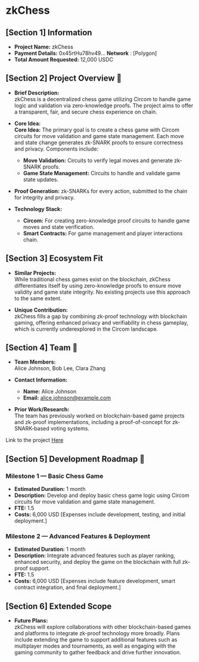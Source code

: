 # zkChess

## [Section 1] Information

- **Project Name:** zkChess
- **Payment Details:** 0x45rtHu78hv49... **Network** : [Polygon]
- **Total Amount Requested:** 12,000 USDC

## [Section 2] Project Overview :page_facing_up:

- **Brief Description:**  
  zkChess is a decentralized chess game utilizing Circom to handle game logic and validation via zero-knowledge proofs. The project aims to offer a transparent, fair, and secure chess experience on chain.

- **Core Idea:**  
 **Core Idea:** The primary goal is to create a chess game with Circom circuits for move validation and game state management. Each move and state change generates zk-SNARK proofs to ensure correctness and privacy. Components include:
  -  **Move Validation:** Circuits to verify legal moves and generate zk-SNARK proofs. 
  -  **Game State Management:** Circuits to handle and validate game state updates.
 -  **Proof Generation:** zk-SNARKs for every action, submitted to the chain for integrity and privacy.

- **Technology Stack:**  
  - **Circom:** For creating zero-knowledge proof circuits to handle game moves and state verification.
  - **Smart Contracts:** For game management and player interactions chain.

## [Section 3] Ecosystem Fit

- **Similar Projects:**  
  While traditional chess games exist on the blockchain, zkChess differentiates itself by using zero-knowledge proofs to ensure move validity and game state integrity. No existing projects use this approach to the same extent.

- **Unique Contribution:**  
  zkChess fills a gap by combining zk-proof technology with blockchain gaming, offering enhanced privacy and verifiability in chess gameplay, which is currently underexplored in the Circom landscape.

## [Section 4] Team :busts_in_silhouette:

- **Team Members:**  
  Alice Johnson, Bob Lee, Clara Zhang

- **Contact Information:**  
  - **Name:** Alice Johnson
  - **Email:** alice.johnson@example.com

- **Prior Work/Research:**  
  The team has previously worked on blockchain-based game projects and zk-proof implementations, including a proof-of-concept for zk-SNARK-based voting systems.

Link to the project [ Here ]()

## [Section 5] Development Roadmap :open_book:

### Milestone 1 — Basic Chess Game

- **Estimated Duration:** 1 month
- **Description:** Develop and deploy basic chess game logic using Circom circuits for move validation and game state management.
- **FTE:** 1.5
- **Costs:** 6,000 USD [Expenses include development, testing, and initial deployment.]

### Milestone 2 — Advanced Features & Deployment

- **Estimated Duration:** 1 month
- **Description:** Integrate advanced features such as player ranking, enhanced security, and deploy the game on the blockchain with full zk-proof support.
- **FTE:** 1.5
- **Costs:** 6,000 USD [Expenses include feature development, smart contract integration, and final deployment.]

## [Section 6] Extended Scope

- **Future Plans:**  
  zkChess will explore collaborations with other blockchain-based games and platforms to integrate zk-proof technology more broadly. Plans include extending the game to support additional features such as multiplayer modes and tournaments, as well as engaging with the gaming community to gather feedback and drive further innovation.

